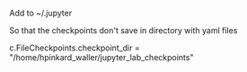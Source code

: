 Add to ~/.jupyter

So that the checkpoints don't save in directory with yaml files

c.FileCheckpoints.checkpoint_dir = "/home/hpinkard_waller/jupyter_lab_checkpoints"
